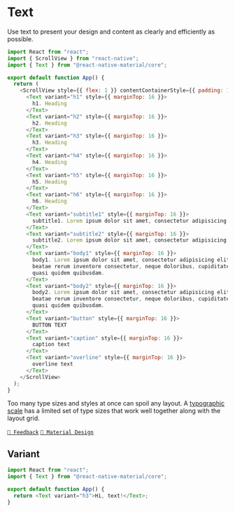# Text

Use text to present your design and content as clearly and efficiently as possible.

```js with-preview
import React from "react";
import { ScrollView } from "react-native";
import { Text } from "@react-native-material/core";

export default function App() {
  return (
    <ScrollView style={{ flex: 1 }} contentContainerStyle={{ padding: 16 }}>
      <Text variant="h1" style={{ marginTop: 16 }}>
        h1. Heading
      </Text>
      <Text variant="h2" style={{ marginTop: 16 }}>
        h2. Heading
      </Text>
      <Text variant="h3" style={{ marginTop: 16 }}>
        h3. Heading
      </Text>
      <Text variant="h4" style={{ marginTop: 16 }}>
        h4. Heading
      </Text>
      <Text variant="h5" style={{ marginTop: 16 }}>
        h5. Heading
      </Text>
      <Text variant="h6" style={{ marginTop: 16 }}>
        h6. Heading
      </Text>
      <Text variant="subtitle1" style={{ marginTop: 16 }}>
        subtitle1. Lorem ipsum dolor sit amet, consectetur adipisicing elit. Quos blanditiis tenetur
      </Text>
      <Text variant="subtitle2" style={{ marginTop: 16 }}>
        subtitle2. Lorem ipsum dolor sit amet, consectetur adipisicing elit. Quos blanditiis tenetur
      </Text>
      <Text variant="body1" style={{ marginTop: 16 }}>
        body1. Lorem ipsum dolor sit amet, consectetur adipisicing elit. Quos blanditiis tenetur unde suscipit, quam
        beatae rerum inventore consectetur, neque doloribus, cupiditate numquam dignissimos laborum fugiat deleniti? Eum
        quasi quidem quibusdam.
      </Text>
      <Text variant="body2" style={{ marginTop: 16 }}>
        body2. Lorem ipsum dolor sit amet, consectetur adipisicing elit. Quos blanditiis tenetur unde suscipit, quam
        beatae rerum inventore consectetur, neque doloribus, cupiditate numquam dignissimos laborum fugiat deleniti? Eum
        quasi quidem quibusdam.
      </Text>
      <Text variant="button" style={{ marginTop: 16 }}>
        BUTTON TEXT
      </Text>
      <Text variant="caption" style={{ marginTop: 16 }}>
        caption text
      </Text>
      <Text variant="overline" style={{ marginTop: 16 }}>
        overline text
      </Text>
    </ScrollView>
  );
}
```

Too many type sizes and styles at once can spoil any layout. A [typographic scale](https://material.io/design/typography/the-type-system.html#type-scale) has a limited set of type sizes that work well together along with the layout grid.

[`💬 Feedback`](https://github.com/yamankatby/react-native-material/labels/component%3A%20Text)
[`🎨 Material Design`](https://material.io/design/typography/the-type-system.html)

## Variant

```js with-preview
import React from "react";
import { Text } from "@react-native-material/core";

export default function App() {
  return <Text variant="h3">Hi, text!</Text>;
}
```